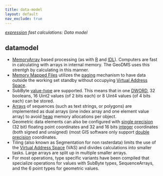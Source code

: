 ```yaml
---
title: data-model
layout: default
nav_exclude: true
---
```

*[expression](expression) fast calculations: Data model*

## datamodel

-   [Memory](http://en.wikipedia.org/wiki/Random-access_memory)[Array](http://en.wikipedia.org/wiki/Array) based processing (as with [R](http://en.wikipedia.org/wiki/R_(programming_language)) and [IDL](http://en.wikipedia.org/wiki/IDL_(programming_language))). Computers are fast in calculating with arrays in internal memory. The GeoDMS uses this strentgh by calculating in this manner.
-   [Memory Mapped Files](http://msdn.microsoft.com/en-us/library/dd997372.aspx) utilizes the [paging](http://en.wikipedia.org/wiki/Paging) mechanism     to have data outside the working set standby without occupying [Virtual Address Space](http://en.wikipedia.org/wiki/Virtual_address_space).
-   SubByte [value-type](value-type) are supported. This means that in one [DWORD](http://en.wiktionary.org/wiki/dword), 32 booleans, 16 Uint2 values (of 2 bits each) or 8 Uint4 values (of 4 bits each) can be stored.
-   [Arrays](http://en.wikipedia.org/wiki/Array) of sequences (such as text strings, or polygons) are implemented as dual arrays (one index array and one element value array) to avoid [heap](http://en.wikipedia.org/wiki/Heap_(data_structure)) memory allocations per object.
-   Geometric data elements can also be configured with [single precision](http://en.wikipedia.org/wiki/Single_precision) (32 bit) floating point coordinates and 32 and 16 bits [integer](http://en.wikipedia.org/wiki/Integer) coordinates (both signed and unsigned) (most GIS software only support [double precision](https://en.wikipedia.org/wiki/Double-precision_floating-point_format) coordinates.
-   Tiling (also known as Segmentation for non rasterdata) limits the use of the [Virtual Address Space](http://en.wikipedia.org/wiki/Virtual_address_space) (VAS) and divides calculations into smaller tasks. Large arrays are split up in multiple smaller arrays.
-   For most operations, type specific variants have been compiled that specialize operations for values with SubByte types, SequenceArrays, and the 6 point types for geometric values.